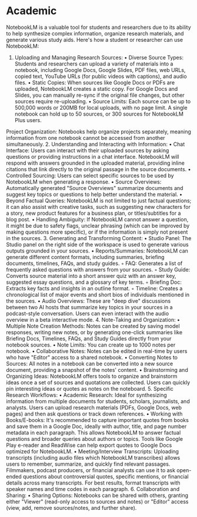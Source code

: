 # Academic
NotebookLM is a valuable tool for students and researchers due to its ability to help synthesize complex information, organize research materials, and generate various study aids.
Here's how a student or researcher can use NotebookLM:
1. Uploading and Managing Research Sources:
•
Diverse Source Types: Students and researchers can upload a variety of materials into a notebook, including Google Docs, Google Slides, PDF files, web URLs, copied text, YouTube URLs (for public videos with captions), and audio files.
•
Static Copies: When sources like Google Docs or PDFs are uploaded, NotebookLM creates a static copy. For Google Docs and Slides, you can manually re-sync if the original file changes, but other sources require re-uploading.
•
Source Limits: Each source can be up to 500,000 words or 200MB for local uploads, with no page limit. A single notebook can hold up to 50 sources, or 300 sources for NotebookLM Plus users.

Project Organization: Notebooks help organize projects separately, meaning information from one notebook cannot be accessed from another simultaneously.
2. Understanding and Interacting with Information:
•
Chat Interface: Users can interact with their uploaded sources by asking questions or providing instructions in a chat interface. NotebookLM will respond with answers grounded in the uploaded material, providing inline citations that link directly to the original passage in the source documents.
•
Controlled Sourcing: Users can select specific sources to be used by NotebookLM when generating a response.
•
Source Overviews: Automatically generated "Source Overviews" summarize documents and suggest key topics or questions to help better understand the material.
•
Beyond Factual Queries: NotebookLM is not limited to just factual questions; it can also assist with creative tasks, such as suggesting new characters for a story, new product features for a business plan, or titles/subtitles for a blog post.
•
Handling Ambiguity: If NotebookLM cannot answer a question, it might be due to safety flags, unclear phrasing (which can be improved by making questions more specific), or if the information is simply not present in the sources.
3. Generating and Transforming Content:
•
Studio Panel: The Studio panel on the right side of the workspace is used to generate various outputs grounded in your sources.
•
Reports/Summaries: NotebookLM can generate different content formats, including summaries, briefing documents, timelines, FAQs, and study guides.
◦
FAQ: Generates a list of frequently asked questions with answers from your sources.
◦
Study Guide: Converts source material into a short answer quiz with an answer key, suggested essay questions, and a glossary of key terms.
◦
Briefing Doc: Extracts key facts and insights in an outline format.
◦
Timeline: Creates a chronological list of major events and short bios of individuals mentioned in the sources.
•
Audio Overviews: These are "deep dive" discussions between two AI hosts that summarize key topics in your sources in a podcast-style conversation. Users can even interact with the audio overview in a beta interactive mode.
4. Note-Taking and Organization:
•
Multiple Note Creation Methods: Notes can be created by saving model responses, writing new notes, or by generating one-click summaries like Briefing Docs, Timelines, FAQs, and Study Guides directly from your notebook sources.
•
Note Limits: You can create up to 1000 notes per notebook.
•
Collaborative Notes: Notes can be edited in real-time by users who have "Editor" access to a shared notebook.
•
Converting Notes to Sources: All notes in a notebook can be converted into a new source document, providing a snapshot of the notes' content.
•
Brainstorming and Organizing Ideas: NotebookLM offers tools to organize and brainstorm ideas once a set of sources and quotations are collected. Users can quickly pin interesting ideas or quotes as notes on the noteboard.
5. Specific Research Workflows:
•
Academic Research: Ideal for synthesizing information from multiple documents for students, scholars, journalists, and analysts. Users can upload research materials (PDFs, Google Docs, web pages) and then ask questions or track down references.
•
Working with Books/E-books: It's recommended to capture important quotes from books and save them in a Google Doc, ideally with author, title, and page number metadata in each paragraph. This allows NotebookLM to answer factual questions and broader queries about authors or topics. Tools like Google Play e-reader and ReadWise can help export quotes to Google Docs optimized for NotebookLM.
•
Meeting/Interview Transcripts: Uploading transcripts (including audio files which NotebookLM transcribes) allows users to remember, summarize, and quickly find relevant passages. Filmmakers, podcast producers, or financial analysts can use it to ask open-ended questions about controversial quotes, specific mentions, or financial details across many transcripts. For best results, format transcripts with speaker names and time codes in each paragraph.
6. Collaboration and Sharing:
•
Sharing Options: Notebooks can be shared with others, granting either "Viewer" (read-only access to sources and notes) or "Editor" access (view, add, remove sources/notes, and further share).

